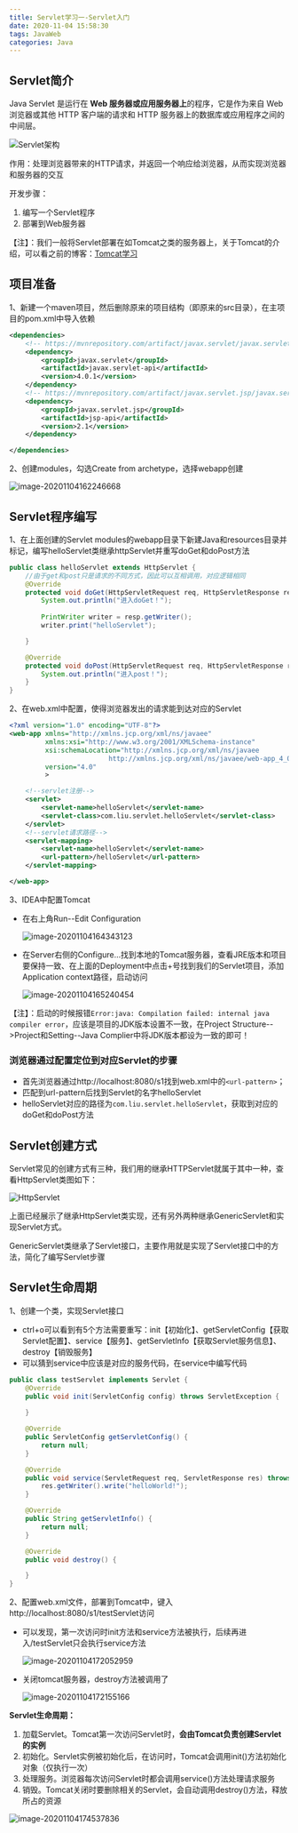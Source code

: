 ```yaml
---
title: Servlet学习一-Servlet入门
date: 2020-11-04 15:58:30
tags: JavaWeb
categories: Java
---
```


## Servlet简介

Java Servlet 是运行在 **Web 服务器或应用服务器上**的程序，它是作为来自 Web 浏览器或其他 HTTP 客户端的请求和 HTTP 服务器上的数据库或应用程序之间的中间层。

![Servlet架构](http://img2.salute61.top/PicGo/image-20201104160436506.png)

作用：处理浏览器带来的HTTP请求，并返回一个响应给浏览器，从而实现浏览器和服务器的交互

开发步骤：

1. 编写一个Servlet程序
2. 部署到Web服务器

【注】：我们一般将Servlet部署在如Tomcat之类的服务器上，关于Tomcat的介绍，可以看之前的博客：[Tomcat学习](http://salute61.top/2020/07/05/Tomcat%E5%AD%A6%E4%B9%A0/)

<!--more-->



## 项目准备

1、新建一个maven项目，然后删除原来的项目结构（即原来的src目录），在主项目的pom.xml中导入依赖

```xml
<dependencies>
    <!-- https://mvnrepository.com/artifact/javax.servlet/javax.servlet-api -->
    <dependency>
        <groupId>javax.servlet</groupId>
        <artifactId>javax.servlet-api</artifactId>
        <version>4.0.1</version>
    </dependency>
    <!-- https://mvnrepository.com/artifact/javax.servlet.jsp/javax.servlet.jsp-api -->
    <dependency>
        <groupId>javax.servlet.jsp</groupId>
        <artifactId>jsp-api</artifactId>
        <version>2.1</version>
    </dependency>

</dependencies>
```

2、创建modules，勾选Create from archetype，选择webapp创建

![image-20201104162246668](http://img2.salute61.top/PicGo/image-20201104162246668.png)



## Servlet程序编写

1、在上面创建的Servlet modules的webapp目录下新建Java和resources目录并标记，编写helloServlet类继承httpServlet并重写doGet和doPost方法

```java
public class helloServlet extends HttpServlet {
    //由于get和post只是请求的不同方式，因此可以互相调用，对应逻辑相同
    @Override
    protected void doGet(HttpServletRequest req, HttpServletResponse resp) throws ServletException, IOException {
        System.out.println("进入doGet！");
        
        PrintWriter writer = resp.getWriter();
        writer.print("helloServlet");

    }

    @Override
    protected void doPost(HttpServletRequest req, HttpServletResponse resp) throws ServletException, IOException {
        System.out.println("进入post！");
    }
}
```

2、在web.xml中配置，使得浏览器发出的请求能到达对应的Servlet

```xml
<?xml version="1.0" encoding="UTF-8"?>
<web-app xmlns="http://xmlns.jcp.org/xml/ns/javaee"
         xmlns:xsi="http://www.w3.org/2001/XMLSchema-instance"
         xsi:schemaLocation="http://xmlns.jcp.org/xml/ns/javaee
                         http://xmlns.jcp.org/xml/ns/javaee/web-app_4_0.xsd"
         version="4.0"
         >

    <!--servlet注册-->
    <servlet>
        <servlet-name>helloServlet</servlet-name>
        <servlet-class>com.liu.servlet.helloServlet</servlet-class>
    </servlet>
    <!--servlet请求路径-->
    <servlet-mapping>
        <servlet-name>helloServlet</servlet-name>
        <url-pattern>/helloServlet</url-pattern>
    </servlet-mapping>

</web-app>

```

3、IDEA中配置Tomcat

- 在右上角Run--Edit Configuration

  ![image-20201104164343123](http://img2.salute61.top/PicGo/image-20201104164343123.png)

- 在Server右侧的Configure...找到本地的Tomcat服务器，查看JRE版本和项目要保持一致、在上面的Deployment中点击+号找到我们的Servlet项目，添加Application context路径，启动访问

  ![image-20201104165240454](http://img2.salute61.top/PicGo/image-20201104165240454.png)

【注】：启动的时候报错`Error:java: Compilation failed: internal java compiler error`，应该是项目的JDK版本设置不一致，在Project Structure-->Project和Setting--Java Complier中将JDK版本都设为一致的即可！



### **浏览器通过配置定位到对应Servlet的步骤**

- 首先浏览器通过http://localhost:8080/s1找到web.xml中的`<url-pattern>`；
- 匹配到url-pattern后找到Servlet的名字helloServlet
- helloServlet对应的路径为`com.liu.servlet.helloServlet`，获取到对应的doGet和doPost方法



## Servlet创建方式

Servlet常见的创建方式有三种，我们用的继承HTTPServlet就属于其中一种，查看HttpServlet类图如下：

<img src="http://img2.salute61.top/PicGo/HttpServlet.png" alt="HttpServlet"  />

上面已经展示了继承HttpServlet类实现，还有另外两种继承GenericServlet和实现Servlet方式。

GenericServlet类继承了Servlet接口，主要作用就是实现了Servlet接口中的方法，简化了编写Servlet步骤



## Servlet生命周期

1、创建一个类，实现Servlet接口

- ctrl+o可以看到有5个方法需要重写：init【初始化】、getServletConfig【获取Servlet配置】、service【服务】、getServletInfo【获取Servlet服务信息】、destroy【销毁服务】
- 可以猜到service中应该是对应的服务代码，在service中编写代码

```java
public class testServlet implements Servlet {
    @Override
    public void init(ServletConfig config) throws ServletException {
        
    }

    @Override
    public ServletConfig getServletConfig() {
        return null;
    }

    @Override
    public void service(ServletRequest req, ServletResponse res) throws ServletException, IOException {
        res.getWriter().write("helloWorld!");
    }

    @Override
    public String getServletInfo() {
        return null;
    }

    @Override
    public void destroy() {

    }
}
```

2、配置web.xml文件，部署到Tomcat中，键入http://localhost:8080/s1/testServlet访问

- 可以发现，第一次访问时init方法和service方法被执行，后续再进入/testServlet只会执行service方法

  ![image-20201104172052959](http://img2.salute61.top/PicGo/image-20201104172052959.png)

- 关闭tomcat服务器，destroy方法被调用了

  ![image-20201104172155166](http://img2.salute61.top/PicGo/image-20201104172155166.png)



**Servlet生命周期：**

1. 加载Servlet。Tomcat第一次访问Servlet时，**会由Tomcat负责创建Servlet的实例**
2. 初始化。Servlet实例被初始化后，在访问时，Tomcat会调用init()方法初始化对象（仅执行一次）
3. 处理服务。浏览器每次访问Servlet时都会调用service()方法处理请求服务
4. 销毁。Tomcat关闭时要删除相关的Servlet，会自动调用destroy()方法，释放所占的资源

![image-20201104174537836](http://img2.salute61.top/PicGo/image-20201104174537836.png)


